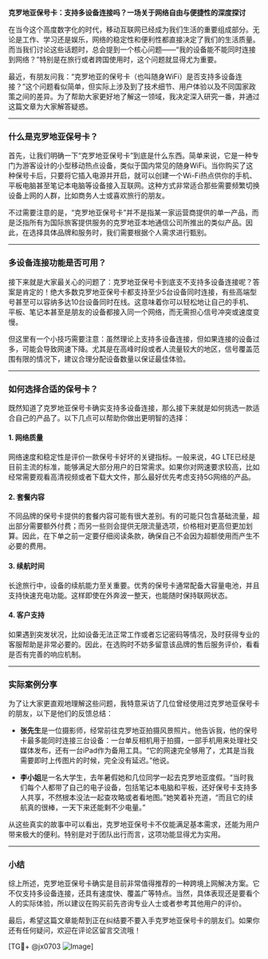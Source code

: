 **克罗地亚保号卡：支持多设备连接吗？一场关于网络自由与便捷性的深度探讨**

在当今这个高度数字化的时代，移动互联网已经成为我们生活的重要组成部分。无论是工作、学习还是娱乐，网络的稳定性和便利性都直接决定了我们的生活质量。而当我们讨论这些话题时，总会提到一个核心问题——“我的设备能不能同时连接到网络？”特别是在旅行或者跨国使用时，这个问题就显得尤为重要。

最近，有朋友问我：“克罗地亚的保号卡（也叫随身WiFi）是否支持多设备连接？”这个问题看似简单，但实际上涉及到了技术细节、用户体验以及不同国家政策之间的差异。为了帮助大家更好地了解这一领域，我决定深入研究一番，并通过这篇文章为大家解答疑惑。

---

### 什么是克罗地亚保号卡？

首先，让我们明确一下“克罗地亚保号卡”到底是什么东西。简单来说，它是一种专门为游客设计的小型移动热点设备，类似于国内常见的随身WiFi。当你购买了这种保号卡后，只要将它插入电源并开启，就可以创建一个Wi-Fi热点供你的手机、平板电脑甚至笔记本电脑等设备接入互联网。这种方式非常适合那些需要频繁切换设备上网的人群，比如商务人士或喜欢旅行的朋友。

不过需要注意的是，“克罗地亚保号卡”并不是指某一家运营商提供的单一产品，而是泛指所有为国际旅客提供服务的克罗地亚本地通信公司所推出的类似产品。因此，在选择具体品牌和服务时，我们需要根据个人需求进行甄别。

---

### 多设备连接功能是否可用？

接下来就是大家最关心的问题了：克罗地亚保号卡到底支不支持多设备连接呢？答案是肯定的！绝大多数克罗地亚保号卡都支持至少5台设备同时连接，有些高端型号甚至可以容纳多达10台设备同时在线。这意味着你可以轻松地让自己的手机、平板、笔记本甚至是朋友的设备都接入同一个网络，而无需担心信号冲突或速度变慢。

但这里有一个小技巧需要注意：虽然理论上支持多设备连接，但如果连接的设备过多，可能会导致网速下降。尤其是在高峰时段或者人流量较大的地区，信号覆盖范围有限的情况下，建议合理分配设备数量以保证最佳体验。

---

### 如何选择合适的保号卡？

既然知道了克罗地亚保号卡确实支持多设备连接，那么接下来就是如何挑选一款适合自己的产品了。以下几点可以帮助你做出更明智的选择：

#### 1. **网络质量**
   网络速度和稳定性是评价一款保号卡好坏的关键指标。一般来说，4G LTE已经是目前主流的标准，能够满足大部分用户的日常需求。如果你对网速要求较高，比如经常需要观看高清视频或者下载大文件，那么最好优先考虑支持5G网络的产品。

#### 2. **套餐内容**
   不同品牌的保号卡提供的套餐内容可能有很大差别。有的可能只包含基础流量，超出部分需要额外付费；而另一些则会提供无限流量选项，价格相对更高但更加划算。因此，在下单之前一定要仔细阅读条款，确保自己不会因为超额使用而产生不必要的费用。

#### 3. **续航时间**
   长途旅行中，设备的续航能力至关重要。优秀的保号卡通常配备大容量电池，并且支持快速充电功能。这样即使在外奔波一整天，也能随时保持联网状态。

#### 4. **客户支持**
   如果遇到突发状况，比如设备无法正常工作或者忘记密码等情况，及时获得专业的客服帮助是非常必要的。因此，在选购时不妨多留意该品牌的售后服务评价，看看是否有完善的响应机制。

---

### 实际案例分享

为了让大家更直观地理解这些问题，我特意采访了几位曾经使用过克罗地亚保号卡的朋友，以下是他们的反馈总结：

- **张先生**是一位摄影师，经常前往克罗地亚拍摄风景照片。他告诉我，他的保号卡最多能同时连接三台设备：一台单反相机用于拍摄，一部手机用来处理社交媒体发布，还有一台iPad作为备用工具。“它的网速完全够用了，尤其是当我需要即时上传图片的时候，完全没有延迟。”他说。
  
- **李小姐**是一名大学生，去年暑假她和几位同学一起去克罗地亚度假。“当时我们每个人都带了自己的电子设备，包括笔记本电脑和平板，还好保号卡支持多人共享，不然根本没法一起查攻略或者看地图。”她笑着补充道，“而且它的续航真的很棒，一天下来还能剩不少电量。”

从这些真实的故事中可以看出，克罗地亚保号卡不仅能满足基本需求，还能为用户带来极大的便利。特别是对于团队出行而言，这项功能显得尤为实用。

---

### 小结

综上所述，克罗地亚保号卡确实是目前非常值得推荐的一种跨境上网解决方案。它不仅支持多设备连接，还具有速度快、覆盖广等特点。当然，具体表现还是要看个人的实际体验，所以建议在购买前先咨询专业人士或者参考其他用户的评价。

最后，希望这篇文章能帮到正在纠结要不要入手克罗地亚保号卡的朋友们。如果你还有任何疑问，欢迎在评论区留言交流哦！

[TG💪+ @jx0703 ![Image](https://github.com/user-attachments/assets/dbca1d08-cadb-493c-b0ec-ad6f7a83f270)]
